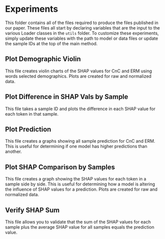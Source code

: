 # Experiments

This folder contains all of the files required to produce the files published in our paper.
These files all start by declaring variables that are the input to the various Loader classes in the `utils` folder. To customize 
these experiments, simply update these variables with the path to model or data files or update the sample IDs at the top of the main
method. 

## Plot Demographic Violin
This file creates violin charts of the SHAP values for CnC and ERM using words selected demographics. 
Plots are created for raw and normalized data. 

## Plot Difference in SHAP Vals by Sample
This file takes a sample ID and plots the difference in each SHAP value for each token in that sample.

## Plot Prediction
This file creates a graphs showing all sample prediction for CnC and ERM. This is useful for 
determining if one model has higher predictions than another. 

## Plot SHAP Comparison by Samples
This file creates a graph showing the SHAP values for each token in a sample side by side. This is useful
for determining how a model is altering the influence of SHAP values for a prediction.
Plots are created for raw and normalized data.

## Verify SHAP Sum
This file allows you to validate that the sum of the SHAP values for each sample plus the average
SHAP value for all samples equals the prediction value.  
